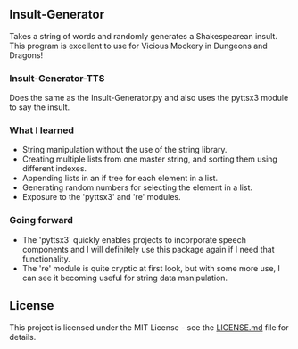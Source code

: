 ## Insult-Generator
Takes a string of words and randomly generates a Shakespearean insult. This program is excellent to use for Vicious Mockery in Dungeons and Dragons!

### Insult-Generator-TTS
Does the same as the Insult-Generator.py and also uses the pyttsx3 module to say the insult.

### What I learned
* String manipulation without the use of the string library.
* Creating multiple lists from one master string, and sorting them using different indexes.
* Appending lists in an if tree for each element in a list.
* Generating random numbers for selecting the element in a list.
* Exposure to the 'pyttsx3' and 're' modules.

### Going forward
* The 'pyttsx3' quickly enables projects to incorporate speech components and I will definitely use this package again if I need that functionality.
* The 're' module is quite cryptic at first look, but with some more use, I can see it becoming useful for string data manipulation.

## License
This project is licensed under the MIT License - see the [LICENSE.md](LICENSE.md) file for details.
